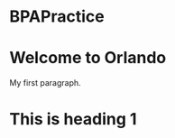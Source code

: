 # BPAPractice

<html>
<body>

<h1>Welcome to Orlando</h1>

<p>My first paragraph.</p>

</body>
</html>

<!DOCTYPE html>
<html>
<body>

<h1>This is heading 1</h1>

